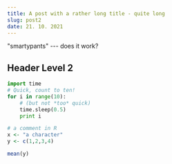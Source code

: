 ```yaml
---
title: A post with a rather long title - quite long
slug: post2
date: 21. 10. 2021
---
```


"smartypants" --- does it work?

## Header Level 2

```python
import time
# Quick, count to ten!
for i in range(10):
    # (but not *too* quick)
    time.sleep(0.5)
    print i
```


```r 
# a comment in R
x <- "a character"
y <- c(1,2,3,4)

mean(y)
```
